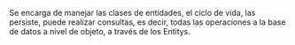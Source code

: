 Se encarga  de manejar las clases de entidades, el ciclo de vida, las persiste, puede realizar consultas, es decir, todas las operaciones a la base de datos a nivel de objeto, a través de los Entitys.

